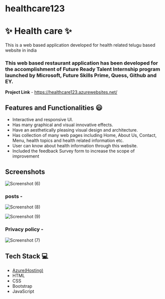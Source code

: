 # healthcare123
# ✨ Health care  ✨

This is a web based application developed for health related telugu based website in india

### This web based restaurant application has been developed for the accomplishment of Future Ready Talent Internship program launched by Microsoft, Future Skills Prime, Quess, Github and EY.


**Project Link** - https://healthcare123.azurewebsites.net/

## Features and Functionalities 😃

- Interactive and responsive UI.
- Has many graphical and visual innovative effects.
- Have an aesthetically pleasing visual design and architecture.
- Has collection of many web pages including Home, About Us, Contact, Menu, health topics and health related information etc.
- User can know about health information through this website.
- Included the feedback Survey form to increase the scope of improvement 

## Screenshots

 
![Screenshot (6)](https://user-images.githubusercontent.com/116056946/198527650-7cb16d0f-69f0-46fd-9eb2-d634a3045e3d.png)



   

### posts -

![Screenshot (8)](https://user-images.githubusercontent.com/116056946/198528921-a576751a-43df-41bb-88d7-f71021c301ca.png)

![Screenshot (9)](https://user-images.githubusercontent.com/116056946/198529286-245944ff-53ec-481d-9b9e-0c8c06976f67.png)




### Privacy policy -

![Screenshot (7)](https://user-images.githubusercontent.com/116056946/198528429-d3d5d56c-67d2-43b4-acbd-2025732dcf74.png)




## Tech Stack 💻

- [Azure(Hosting)](https://azure.microsoft.com/en-in/features/azure-portal/)
- HTML
- CSS
- Bootstrap
- JavaScript

